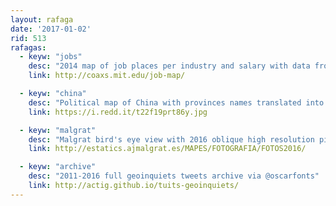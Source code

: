 ```yaml
---
layout: rafaga
date: '2017-01-02'
rid: 513
rafagas:
  - keyw: "jobs"
    desc: "2014 map of job places per industry and salary with data from Los Angeles, Boston and London"
    link: http://coaxs.mit.edu/job-map/

  - keyw: "china"
    desc: "Political map of China with provinces names translated into English"
    link: https://i.redd.it/t22f19prt86y.jpg

  - keyw: "malgrat"
    desc: "Malgrat bird's eye view with 2016 oblique high resolution pictures"
    link: http://estatics.ajmalgrat.es/MAPES/FOTOGRAFIA/FOTOS2016/

  - keyw: "archive"
    desc: "2011-2016 full geoinquiets tweets archive via @oscarfonts"
    link: http://actig.github.io/tuits-geoinquiets/
---
```

